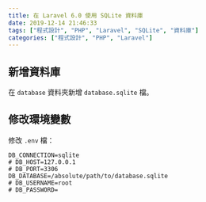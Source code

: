 ```yaml
---
title: 在 Laravel 6.0 使用 SQLite 資料庫
date: 2019-12-14 21:46:33
tags: ["程式設計", "PHP", "Laravel", "SQLite", "資料庫"]
categories: ["程式設計", "PHP", "Laravel"]
---
```


## 新增資料庫

在 `database` 資料夾新增 `database.sqlite` 檔。

## 修改環境變數

修改 `.env` 檔：

```ENV
DB_CONNECTION=sqlite
# DB_HOST=127.0.0.1
# DB_PORT=3306
DB_DATABASE=/absolute/path/to/database.sqlite
# DB_USERNAME=root
# DB_PASSWORD=
```
